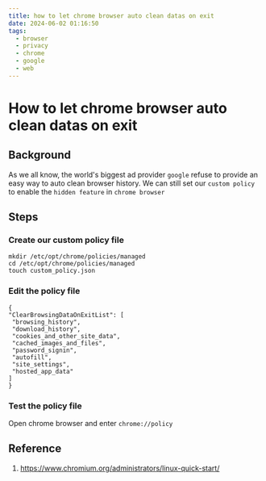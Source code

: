 ```yaml
---
title: how to let chrome browser auto clean datas on exit
date: 2024-06-02 01:16:50
tags:
  - browser
  - privacy
  - chrome
  - google
  - web
---
```

# How to let chrome browser auto clean datas on exit

## Background

As we all know, the world's biggest ad provider `google` refuse to provide an easy way to auto clean browser history. We can still set our `custom policy` to enable the `hidden feature` in `chrome browser`

## Steps

### Create our custom policy file
```
mkdir /etc/opt/chrome/policies/managed
cd /etc/opt/chrome/policies/managed
touch custom_policy.json
```

### Edit the policy file

```
{
"ClearBrowsingDataOnExitList": [
 "browsing_history",
 "download_history",
 "cookies_and_other_site_data",
 "cached_images_and_files",
 "password_signin",
 "autofill",
 "site_settings",
 "hosted_app_data"
]
}
```

### Test the policy file

Open chrome browser and enter `chrome://policy`

## Reference

1. https://www.chromium.org/administrators/linux-quick-start/
